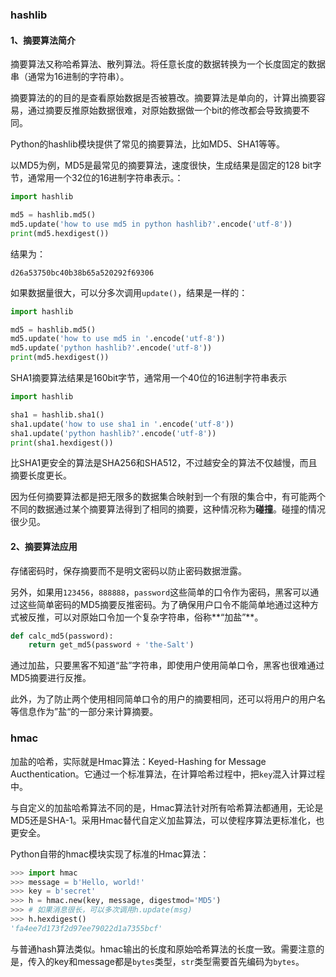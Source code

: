 ### hashlib

#### 1、摘要算法简介

摘要算法又称哈希算法、散列算法。将任意长度的数据转换为一个长度固定的数据串（通常为16进制的字符串）。

摘要算法的的目的是查看原始数据是否被篡改。摘要算法是单向的，计算出摘要容易，通过摘要反推原始数据很难，对原始数据做一个bit的修改都会导致摘要不同。

Python的hashlib模块提供了常见的摘要算法，比如MD5、SHA1等等。

以MD5为例，MD5是最常见的摘要算法，速度很快，生成结果是固定的128 bit字节，通常用一个32位的16进制字符串表示。：

```python
import hashlib

md5 = hashlib.md5()
md5.update('how to use md5 in python hashlib?'.encode('utf-8'))
print(md5.hexdigest())
```

结果为：

```ascii
d26a53750bc40b38b65a520292f69306
```

如果数据量很大，可以分多次调用`update()`，结果是一样的：

```python
import hashlib

md5 = hashlib.md5()
md5.update('how to use md5 in '.encode('utf-8'))
md5.update('python hashlib?'.encode('utf-8'))
print(md5.hexdigest())
```

SHA1摘要算法结果是160bit字节，通常用一个40位的16进制字符串表示

```python
import hashlib

sha1 = hashlib.sha1()
sha1.update('how to use sha1 in '.encode('utf-8'))
sha1.update('python hashlib?'.encode('utf-8'))
print(sha1.hexdigest())
```

比SHA1更安全的算法是SHA256和SHA512，不过越安全的算法不仅越慢，而且摘要长度更长。

因为任何摘要算法都是把无限多的数据集合映射到一个有限的集合中，有可能两个不同的数据通过某个摘要算法得到了相同的摘要，这种情况称为**碰撞**。碰撞的情况很少见。

#### 2、摘要算法应用

存储密码时，保存摘要而不是明文密码以防止密码数据泄露。

另外，如果用`123456`，`888888`，`password`这些简单的口令作为密码，黑客可以通过这些简单密码的MD5摘要反推密码。为了确保用户口令不能简单地通过这种方式被反推，可以对原始口令加一个复杂字符串，俗称**“加盐”**。

```python
def calc_md5(password):
    return get_md5(password + 'the-Salt')
```

通过加盐，只要黑客不知道“盐”字符串，即使用户使用简单口令，黑客也很难通过MD5摘要进行反推。

此外，为了防止两个使用相同简单口令的用户的摘要相同，还可以将用户的用户名等信息作为”盐“的一部分来计算摘要。

### hmac

加盐的哈希，实际就是Hmac算法：Keyed-Hashing for Message Aucthentication。它通过一个标准算法，在计算哈希过程中，把`key`混入计算过程中。

与自定义的加盐哈希算法不同的是，Hmac算法针对所有哈希算法都通用，无论是MD5还是SHA-1。采用Hmac替代自定义加盐算法，可以使程序算法更标准化，也更安全。

Python自带的hmac模块实现了标准的Hmac算法：

```python
>>> import hmac
>>> message = b'Hello, world!'
>>> key = b'secret'
>>> h = hmac.new(key, message, digestmod='MD5')
>>> # 如果消息很长，可以多次调用h.update(msg)
>>> h.hexdigest()
'fa4ee7d173f2d97ee79022d1a7355bcf'
```

与普通hash算法类似。hmac输出的长度和原始哈希算法的长度一致。需要注意的是，传入的key和message都是`bytes`类型，`str`类型需要首先编码为`bytes`。